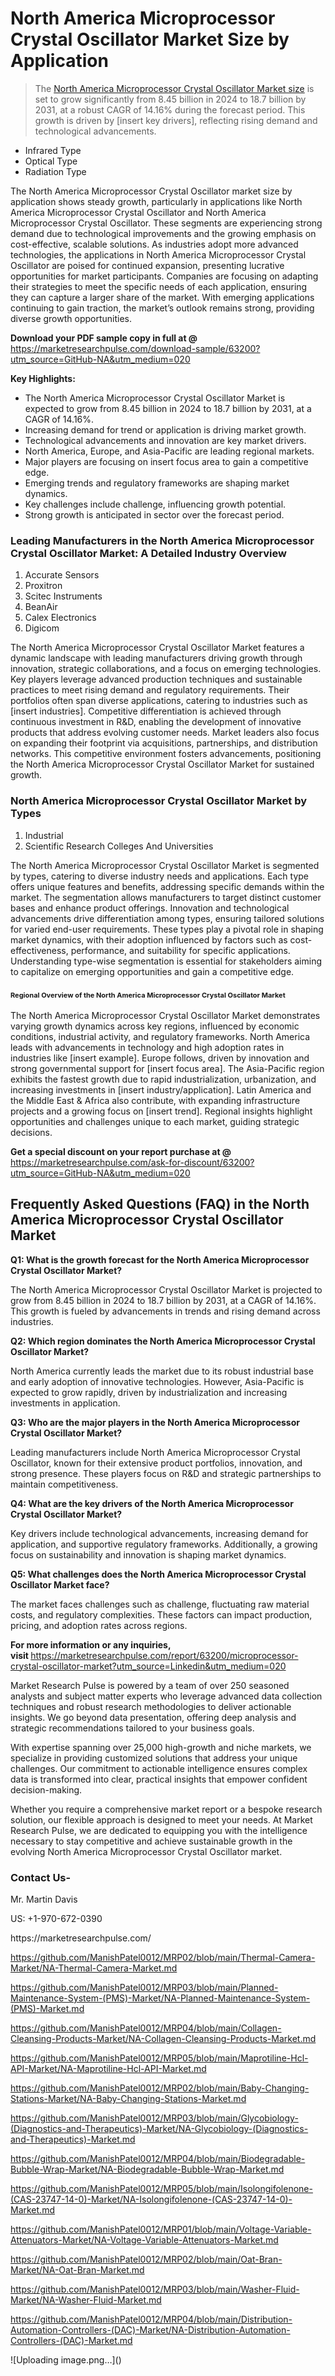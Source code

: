 <h1>North America Microprocessor Crystal Oscillator Market&nbsp;Size by Application</h1><blockquote><p>The <a href="https://marketresearchpulse.com/download-sample/63200?utm_source=GitHub-NA&amp;utm_medium=020">North America Microprocessor Crystal Oscillator Market size</a> is set to grow significantly from 8.45 billion in 2024 to 18.7 billion by 2031, at a robust CAGR of 14.16% during the forecast period. This growth is driven by [insert key drivers], reflecting rising demand and technological advancements.</p></blockquote><ul><li>Infrared Type<li> Optical Type<li> Radiation Type</li></ul><p>The North America Microprocessor Crystal Oscillator market size by application shows steady growth, particularly in applications like North America Microprocessor Crystal Oscillator and North America Microprocessor Crystal Oscillator. These segments are experiencing strong demand due to technological improvements and the growing emphasis on cost-effective, scalable solutions. As industries adopt more advanced technologies, the applications in North America Microprocessor Crystal Oscillator are poised for continued expansion, presenting lucrative opportunities for market participants. Companies are focusing on adapting their strategies to meet the specific needs of each application, ensuring they can capture a larger share of the market. With emerging applications continuing to gain traction, the market’s outlook remains strong, providing diverse growth opportunities.</p><p><strong>Download your PDF sample copy in full at @ </strong><a href="https://marketresearchpulse.com/download-sample/63200?utm_source=GitHub-NA&amp;utm_medium=020">https://marketresearchpulse.com/download-sample/63200?utm_source=GitHub-NA&amp;utm_medium=020</a></p><p><strong>Key Highlights: </strong></p><ul><li>The North America Microprocessor Crystal Oscillator Market is expected to grow from 8.45 billion in 2024 to 18.7 billion by 2031, at a CAGR of 14.16%.</li><li>Increasing demand for trend or application is driving market growth.</li><li>Technological advancements and innovation are key market drivers.</li><li>North America, Europe, and Asia-Pacific are leading regional markets.</li><li>Major players are focusing on insert focus area to gain a competitive edge.</li><li>Emerging trends and regulatory frameworks are shaping market dynamics.</li><li>Key challenges include challenge, influencing growth potential.</li><li>Strong growth is anticipated in sector over the forecast period.</li></ul><h3>Leading Manufacturers in the North America Microprocessor Crystal Oscillator Market: A Detailed Industry Overview</h3><ol><li>Accurate Sensors</li><li>Proxitron</li><li>Scitec Instruments</li><li>BeanAir</li><li>Calex Electronics</li><li>Digicom</li></ol><div class="flex max-w-full flex-col flex-grow"><div class="min-h-8 text-message flex w-full flex-col items-end gap-2 whitespace-normal break-words [.text-message+&amp;]:mt-5" dir="auto" data-message-author-role="assistant" data-message-id="fd8432e4-4910-450d-b182-61b7bfb0a01f" data-message-model-slug="gpt-4o"><div class="flex w-full flex-col gap-1 empty:hidden first:pt-[3px]"><div class="markdown prose w-full break-words dark:prose-invert light"><p>The North America Microprocessor Crystal Oscillator Market features a dynamic landscape with leading manufacturers driving growth through innovation, strategic collaborations, and a focus on emerging technologies. Key players leverage advanced production techniques and sustainable practices to meet rising demand and regulatory requirements. Their portfolios often span diverse applications, catering to industries such as [insert industries]. Competitive differentiation is achieved through continuous investment in R&amp;D, enabling the development of innovative products that address evolving customer needs. Market leaders also focus on expanding their footprint via acquisitions, partnerships, and distribution networks. This competitive environment fosters advancements, positioning the North America Microprocessor Crystal Oscillator Market for sustained growth.</p></div></div></div></div><h3>North America Microprocessor Crystal Oscillator Market by Types</h3><ol><li>Industrial<li> Scientific Research Colleges And Universities</li></ol><div class="flex max-w-full flex-col flex-grow"><div class="min-h-8 text-message flex w-full flex-col items-end gap-2 whitespace-normal break-words [.text-message+&amp;]:mt-5" dir="auto" data-message-author-role="assistant" data-message-id="084470be-0bb7-4664-bddf-5156b4f41249" data-message-model-slug="gpt-4o-mini"><div class="flex w-full flex-col gap-1 empty:hidden first:pt-[3px]"><div class="markdown prose w-full break-words dark:prose-invert light"><p>The North America Microprocessor Crystal Oscillator Market is segmented by types, catering to diverse industry needs and applications. Each type offers unique features and benefits, addressing specific demands within the market. The segmentation allows manufacturers to target distinct customer bases and enhance product offerings. Innovation and technological advancements drive differentiation among types, ensuring tailored solutions for varied end-user requirements. These types play a pivotal role in shaping market dynamics, with their adoption influenced by factors such as cost-effectiveness, performance, and suitability for specific applications. Understanding type-wise segmentation is essential for stakeholders aiming to capitalize on emerging opportunities and gain a competitive edge.</p></div></div></div></div><h3><span style="font-size: 11px;">Regional Overview of the North America Microprocessor Crystal Oscillator Market</span></h3><div class="flex max-w-full flex-col flex-grow"><div class="min-h-8 text-message flex w-full flex-col items-end gap-2 whitespace-normal break-words [.text-message+&amp;]:mt-5" dir="auto" data-message-author-role="assistant" data-message-id="e9038762-ce64-4e30-91c9-9bd413514231" data-message-model-slug="gpt-4o-mini"><div class="flex w-full flex-col gap-1 empty:hidden first:pt-[3px]"><div class="markdown prose w-full break-words dark:prose-invert light"><p>The North America Microprocessor Crystal Oscillator Market demonstrates varying growth dynamics across key regions, influenced by economic conditions, industrial activity, and regulatory frameworks. North America leads with advancements in technology and high adoption rates in industries like [insert example]. Europe follows, driven by innovation and strong governmental support for [insert focus area]. The Asia-Pacific region exhibits the fastest growth due to rapid industrialization, urbanization, and increasing investments in [insert industry/application]. Latin America and the Middle East &amp; Africa also contribute, with expanding infrastructure projects and a growing focus on [insert trend]. Regional insights highlight opportunities and challenges unique to each market, guiding strategic decisions.</p></div></div></div></div><p><strong>Get a special discount on your report purchase at @ </strong><a href="https://marketresearchpulse.com/ask-for-discount/63200?utm_source=GitHub-NA&amp;utm_medium=020">https://marketresearchpulse.com/ask-for-discount/63200?utm_source=GitHub-NA&amp;utm_medium=020</a></p><h2>Frequently Asked Questions (FAQ) in the North America Microprocessor Crystal Oscillator Market</h2><p><strong>Q1: What is the growth forecast for the North America Microprocessor Crystal Oscillator Market?</strong></p><p>The North America Microprocessor Crystal Oscillator Market is projected to grow from 8.45 billion in 2024 to 18.7 billion by 2031, at a CAGR of 14.16%. This growth is fueled by advancements in trends and rising demand across industries.</p><p><strong>Q2: Which region dominates the North America Microprocessor Crystal Oscillator Market?</strong></p><p>North America currently leads the market due to its robust industrial base and early adoption of innovative technologies. However, Asia-Pacific is expected to grow rapidly, driven by industrialization and increasing investments in application.</p><p><strong>Q3: Who are the major players in the North America Microprocessor Crystal Oscillator Market?</strong></p><p>Leading manufacturers include North America Microprocessor Crystal Oscillator, known for their extensive product portfolios, innovation, and strong presence. These players focus on R&amp;D and strategic partnerships to maintain competitiveness.</p><p><strong>Q4: What are the key drivers of the North America Microprocessor Crystal Oscillator Market?</strong></p><p>Key drivers include technological advancements, increasing demand for application, and supportive regulatory frameworks. Additionally, a growing focus on sustainability and innovation is shaping market dynamics.</p><p><strong>Q5: What challenges does the North America Microprocessor Crystal Oscillator Market face?</strong></p><p>The market faces challenges such as challenge, fluctuating raw material costs, and regulatory complexities. These factors can impact production, pricing, and adoption rates across regions.</p><p><strong>For more information or any inquiries, visit&nbsp;</strong><a href="https://marketresearchpulse.com/report/63200/microprocessor-crystal-oscillator-market?utm_source=Linkedin&utm_medium=020">https://marketresearchpulse.com/report/63200/microprocessor-crystal-oscillator-market?utm_source=Linkedin&utm_medium=020</a></p><p>Market Research Pulse is powered by a team of over 250 seasoned analysts and subject matter experts who leverage advanced data collection techniques and robust research methodologies to deliver actionable insights. We go beyond data presentation, offering deep analysis and strategic recommendations tailored to your business goals.</p><p>With expertise spanning over 25,000 high-growth and niche markets, we specialize in providing customized solutions that address your unique challenges. Our commitment to actionable intelligence ensures complex data is transformed into clear, practical insights that empower confident decision-making.</p><p>Whether you require a comprehensive market report or a bespoke research solution, our flexible approach is designed to meet your needs. At Market Research Pulse, we are dedicated to equipping you with the intelligence necessary to stay competitive and achieve sustainable growth in the evolving North America Microprocessor Crystal Oscillator market.</p><h3><strong>Contact Us-</strong></h3><p>Mr. Martin Davis</p><p>US: +1-970-672-0390</p><p>https://marketresearchpulse.com/</p><p><a href="https://github.com/ManishPatel0012/MRP02/blob/main/Thermal-Camera-Market/NA-Thermal-Camera-Market.md">https://github.com/ManishPatel0012/MRP02/blob/main/Thermal-Camera-Market/NA-Thermal-Camera-Market.md</a></p><p><a href="https://github.com/ManishPatel0012/MRP03/blob/main/Planned-Maintenance-System-(PMS)-Market/NA-Planned-Maintenance-System-(PMS)-Market.md">https://github.com/ManishPatel0012/MRP03/blob/main/Planned-Maintenance-System-(PMS)-Market/NA-Planned-Maintenance-System-(PMS)-Market.md</a></p><p><a href="https://github.com/ManishPatel0012/MRP04/blob/main/Collagen-Cleansing-Products-Market/NA-Collagen-Cleansing-Products-Market.md">https://github.com/ManishPatel0012/MRP04/blob/main/Collagen-Cleansing-Products-Market/NA-Collagen-Cleansing-Products-Market.md</a></p><p><a href="https://github.com/ManishPatel0012/MRP05/blob/main/Maprotiline-Hcl-API-Market/NA-Maprotiline-Hcl-API-Market.md">https://github.com/ManishPatel0012/MRP05/blob/main/Maprotiline-Hcl-API-Market/NA-Maprotiline-Hcl-API-Market.md</a></p><p><a href="https://github.com/ManishPatel0012/MRP02/blob/main/Baby-Changing-Stations-Market/NA-Baby-Changing-Stations-Market.md">https://github.com/ManishPatel0012/MRP02/blob/main/Baby-Changing-Stations-Market/NA-Baby-Changing-Stations-Market.md</a></p><p><a href="https://github.com/ManishPatel0012/MRP03/blob/main/Glycobiology-(Diagnostics-and-Therapeutics)-Market/NA-Glycobiology-(Diagnostics-and-Therapeutics)-Market.md">https://github.com/ManishPatel0012/MRP03/blob/main/Glycobiology-(Diagnostics-and-Therapeutics)-Market/NA-Glycobiology-(Diagnostics-and-Therapeutics)-Market.md</a></p><p><a href="https://github.com/ManishPatel0012/MRP04/blob/main/Biodegradable-Bubble-Wrap-Market/NA-Biodegradable-Bubble-Wrap-Market.md">https://github.com/ManishPatel0012/MRP04/blob/main/Biodegradable-Bubble-Wrap-Market/NA-Biodegradable-Bubble-Wrap-Market.md</a></p><p><a href="https://github.com/ManishPatel0012/MRP05/blob/main/Isolongifolenone-(CAS-23747-14-0)-Market/NA-Isolongifolenone-(CAS-23747-14-0)-Market.md">https://github.com/ManishPatel0012/MRP05/blob/main/Isolongifolenone-(CAS-23747-14-0)-Market/NA-Isolongifolenone-(CAS-23747-14-0)-Market.md</a></p><p><a href="https://github.com/ManishPatel0012/MRP01/blob/main/Voltage-Variable-Attenuators-Market/NA-Voltage-Variable-Attenuators-Market.md">https://github.com/ManishPatel0012/MRP01/blob/main/Voltage-Variable-Attenuators-Market/NA-Voltage-Variable-Attenuators-Market.md</a></p><p><a href="https://github.com/ManishPatel0012/MRP02/blob/main/Oat-Bran-Market/NA-Oat-Bran-Market.md">https://github.com/ManishPatel0012/MRP02/blob/main/Oat-Bran-Market/NA-Oat-Bran-Market.md</a></p><p><a href="https://github.com/ManishPatel0012/MRP03/blob/main/Washer-Fluid-Market/NA-Washer-Fluid-Market.md">https://github.com/ManishPatel0012/MRP03/blob/main/Washer-Fluid-Market/NA-Washer-Fluid-Market.md</a></p><p><a href="https://github.com/ManishPatel0012/MRP04/blob/main/Distribution-Automation-Controllers-(DAC)-Market/NA-Distribution-Automation-Controllers-(DAC)-Market.md">https://github.com/ManishPatel0012/MRP04/blob/main/Distribution-Automation-Controllers-(DAC)-Market/NA-Distribution-Automation-Controllers-(DAC)-Market.md</a></p>
![Uploading image.png…]()
